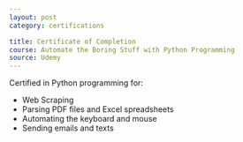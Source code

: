```yaml
---
layout: post
category: certifications

title: Certificate of Completion
course: Automate the Boring Stuff with Python Programming
source: Udemy
---
```

Certified in Python programming for:
<ul>
<li>Web Scraping</li>
<li>Parsing PDF files and Excel spreadsheets</li>
<li>Automating the keyboard and mouse</li>
<li>Sending emails and texts</li>
</ul>